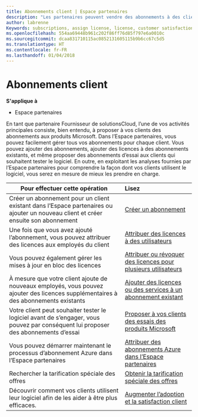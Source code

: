 ```yaml
---
title: Abonnements client | Espace partenaires
description: "Les partenaires peuvent vendre des abonnements à des clients et les gérer via l’Espace partenaires."
author: labrenne
Keywords: subscriptions, assign license, license, customer satisfaction, Azure subscriptions
ms.openlocfilehash: 554aa69448b961c202f86ff76d85f797e6a0010c
ms.sourcegitcommit: dcaa831710115ac0852131605115b9b6cc67c5d5
ms.translationtype: HT
ms.contentlocale: fr-FR
ms.lasthandoff: 01/04/2018
---
```

# <a name="customer-subscriptions"></a>Abonnements client

**S'applique à**

-  Espace partenaires

En tant que partenaire Fournisseur de solutionsCloud, l’une de vos activités principales consiste, bien entendu, à proposer à vos clients des abonnements aux produits Microsoft. Dans l’Espace partenaires, vous pouvez facilement gérer tous vos abonnements pour chaque client. Vous pouvez ajouter des abonnements, ajouter des licences à des abonnements existants, et même proposer des abonnements d’essai aux clients qui souhaitent tester le logiciel. En outre, en exploitant les analyses fournies par l’Espace partenaires pour comprendre la façon dont vos clients utilisent le logiciel, vous serez en mesure de mieux les prendre en charge.

|**Pour effectuer cette opération**   |**Lisez**   |
|----------------------|:----------------------|
|Créer un abonnement pour un client existant dans l’Espace partenaires ou ajouter un nouveau client et créer ensuite son abonnement|[Créer un abonnement](create-a-new-subscription.md)|
|Une fois que vous avez ajouté l’abonnement, vous pouvez attribuer des licences aux employés du client  |[Attribuer des licences à des utilisateurs](assign-licenses-to-users.md)|
|Vous pouvez également gérer les mises à jour en bloc des licences   |[Attribuer ou révoquer des licences pour plusieurs utilisateurs](bulk-license-provisioning-for-multiple-users.md)|
|À mesure que votre client ajoute de nouveaux employés, vous pouvez ajouter des licences supplémentaires à des abonnements existants   |[Ajouter des licences ou des services à un abonnement existant](add-licenses-or-services-to-an-existing-subscription.md)|
|Votre client peut souhaiter tester le logiciel avant de s’engager, vous pouvez par conséquent lui proposer des abonnements d’essai    |[Proposer à vos clients des essais des produits Microsoft](offer-your-customers-trials-of-microsoft-products.md)|
|Vous pouvez démarrer maintenant le processus d’abonnement Azure dans l’Espace partenaires   |[Attribuer des abonnements Azure dans l’Espace partenaires](assign-azure-subscriptions.md)|
|Rechercher la tarification spéciale des offres   |[Obtenir la tarification spéciale des offres](get-special-pricing-for-offers.md)|
|Découvrir comment vos clients utilisent leur logiciel afin de les aider à être plus efficaces.   | [Augmenter l’adoption et la satisfaction client](increasing-adoption-and-satisfaction.md)   | 

































 

 



